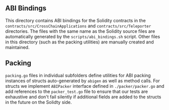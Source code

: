 ## ABI Bindings

This directory contains ABI bindings for the Solidity contracts in the `contracts/src/CrossChainApplications` and `contracts/src/Teleporter` directories. The files with the same name as the Solidity source files are automatically generated by the `scripts/abi_bindings.sh` script. Other files in this directory (such as the packing utilities) are manually created and maintained.

## Packing

`packing.go` files in individual subfolders define utilities for ABI packing instances of structs auto-generated by `abigen` as well as method calls. For structs we implement `ABIPacker` interface defined in `./packer/packer.go` and add references to the `packer_test.go` file to ensure that our tests are exhaustive and don't fail silently if additional fields are added to the structs in the future on the Solidty side.